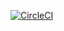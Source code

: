 [![CircleCI](https://circleci.com/gh/twist900/cypress-store.svg?style=svg)](https://circleci.com/gh/twist900/cypress-store)
